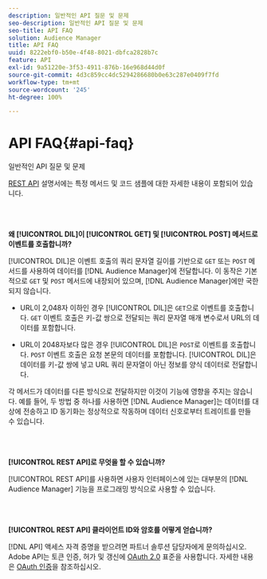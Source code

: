 ```yaml
---
description: 일반적인 API 질문 및 문제
seo-description: 일반적인 API 질문 및 문제
seo-title: API FAQ
solution: Audience Manager
title: API FAQ
uuid: 8222ebf0-b50e-4f48-8021-dbfca2828b7c
feature: API
exl-id: 9a51220e-3f53-4911-876b-16e968d44d0f
source-git-commit: 4d3c859cc4dc5294286680b0e63c287e0409f7fd
workflow-type: tm+mt
source-wordcount: '245'
ht-degree: 100%

---
```


# API FAQ{#api-faq}

일반적인 API 질문 및 문제

<!-- 

faq_api.xml

 -->

[REST API](../api/rest-api-main/rest-api-main.md) 설명서에는 특정 메서드 및 코드 샘플에 대한 자세한 내용이 포함되어 있습니다.

<br> 

**왜 [!UICONTROL DIL]이 [!UICONTROL GET] 및 [!UICONTROL POST] 메서드로 이벤트를 호출합니까?**

[!UICONTROL DIL]은 이벤트 호출의 쿼리 문자열 길이를 기반으로 `GET` 또는 `POST` 메서드를 사용하여 데이터를 [!DNL Audience Manager]에 전달합니다. 이 동작은 기본적으로 `GET` 및 `POST` 메서드에 내장되어 있으며, [!DNL Audience Manager]에만 국한되지 않습니다.

* URL이 2,048자 이하인 경우 [!UICONTROL DIL]은 `GET`으로 이벤트를 호출합니다. `GET` 이벤트 호출은 키-값 쌍으로 전달되는 쿼리 문자열 매개 변수로서 URL의 데이터를 포함합니다.

* URL이 2048자보다 많은 경우 [!UICONTROL DIL]은 `POST`로 이벤트를 호출합니다. `POST` 이벤트 호출은 요청 본문의 데이터를 포함합니다. [!UICONTROL DIL]은 데이터를 키-값 쌍에 넣고 URL 쿼리 문자열이 아닌 정보를 양식 데이터로 전달합니다.

각 메서드가 데이터를 다른 방식으로 전달하지만 이것이 기능에 영향을 주지는 않습니다. 예를 들어, 두 방법 중 하나를 사용하면 [!DNL Audience Manager]는 데이터를 대상에 전송하고 ID 동기화는 정상적으로 작동하며 데이터 신호로부터 트레이트를 만들 수 있습니다.

<br> 

**[!UICONTROL REST API]로 무엇을 할 수 있습니까?**

[!UICONTROL REST API]를 사용하면 사용자 인터페이스에 있는 대부분의 [!DNL Audience Manager] 기능을 프로그래밍 방식으로 사용할 수 있습니다.

<br> 

**[!UICONTROL REST API] 클라이언트 ID와 암호를 어떻게 얻습니까?**

[!DNL API] 액세스 자격 증명을 받으려면 파트너 솔루션 담당자에게 문의하십시오. Adobe API는 토큰 인증, 허가 및 갱신에 [OAuth 2.0](https://oauth.net/2/) 표준을 사용합니다. 자세한 내용은 [OAuth 인증](../api/rest-api-main/aam-api-getting-started.md#oauth)을 참조하십시오.
